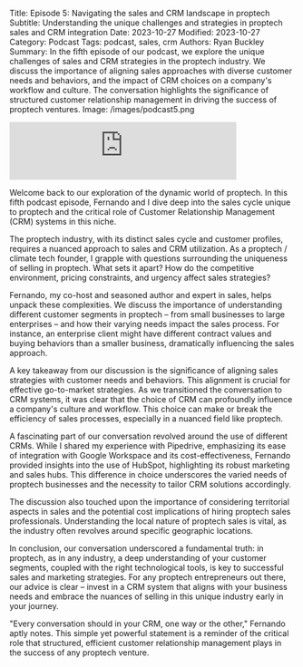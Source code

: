 Title: Episode 5: Navigating the sales and CRM landscape in proptech
Subtitle: Understanding the unique challenges and strategies in proptech sales and CRM integration
Date: 2023-10-27
Modified: 2023-10-27
Category: Podcast
Tags: podcast, sales, crm
Authors: Ryan Buckley
Summary: In the fifth episode of our podcast, we explore the unique challenges of sales and CRM strategies in the proptech industry. We discuss the importance of aligning sales approaches with diverse customer needs and behaviors, and the impact of CRM choices on a company's workflow and culture. The conversation highlights the significance of structured customer relationship management in driving the success of proptech ventures.
Image: /images/podcast5.png


<iframe src="https://podcasters.spotify.com/pod/show/thisweekinproptech/embed/episodes/Moving-Down-the-Funnel---Sales-Motion-and-CRM-e2baf5f/a-aai3thu" height="102px" width="400px" frameborder="0" scrolling="no"></iframe>

Welcome back to our exploration of the dynamic world of proptech. In this fifth podcast episode, Fernando and I dive deep into the sales cycle unique to proptech and the critical role of Customer Relationship Management (CRM) systems in this niche.

The proptech industry, with its distinct sales cycle and customer profiles, requires a nuanced approach to sales and CRM utilization. As a proptech / climate tech founder, I grapple with questions surrounding the uniqueness of selling in proptech. What sets it apart? How do the competitive environment, pricing constraints, and urgency affect sales strategies?

Fernando, my co-host and seasoned author and expert in sales, helps unpack these complexities. We discuss the importance of understanding different customer segments in proptech – from small businesses to large enterprises – and how their varying needs impact the sales process. For instance, an enterprise client might have different contract values and buying behaviors than a smaller business, dramatically influencing the sales approach.

A key takeaway from our discussion is the significance of aligning sales strategies with customer needs and behaviors. This alignment is crucial for effective go-to-market strategies. As we transitioned the conversation to CRM systems, it was clear that the choice of CRM can profoundly influence a company's culture and workflow. This choice can make or break the efficiency of sales processes, especially in a nuanced field like proptech.

A fascinating part of our conversation revolved around the use of different CRMs. While I shared my experience with Pipedrive, emphasizing its ease of integration with Google Workspace and its cost-effectiveness, Fernando provided insights into the use of HubSpot, highlighting its robust marketing and sales hubs. This difference in choice underscores the varied needs of proptech businesses and the necessity to tailor CRM solutions accordingly.

The discussion also touched upon the importance of considering territorial aspects in sales and the potential cost implications of hiring proptech sales professionals. Understanding the local nature of proptech sales is vital, as the industry often revolves around specific geographic locations.

In conclusion, our conversation underscored a fundamental truth: in proptech, as in any industry, a deep understanding of your customer segments, coupled with the right technological tools, is key to successful sales and marketing strategies. For any proptech entrepreneurs out there, our advice is clear – invest in a CRM system that aligns with your business needs and embrace the nuances of selling in this unique industry early in your journey.

"Every conversation should in your CRM, one way or the other," Fernando aptly notes. This simple yet powerful statement is a reminder of the critical role that structured, efficient customer relationship management plays in the success of any proptech venture.
